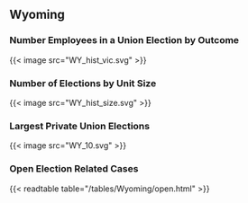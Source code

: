 ##  Wyoming

### Number Employees in a Union Election by Outcome
{{< image src="WY_hist_vic.svg" >}}

### Number of Elections by Unit Size
{{< image src="WY_hist_size.svg" >}}

### Largest Private Union Elections
{{< image src="WY_10.svg" >}}

### Open Election Related Cases
{{< readtable table="/tables/Wyoming/open.html" >}}

